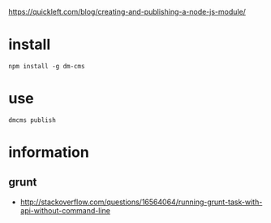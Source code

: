 https://quickleft.com/blog/creating-and-publishing-a-node-js-module/

# install

    npm install -g dm-cms

# use

    dmcms publish

# information

## grunt
* http://stackoverflow.com/questions/16564064/running-grunt-task-with-api-without-command-line
